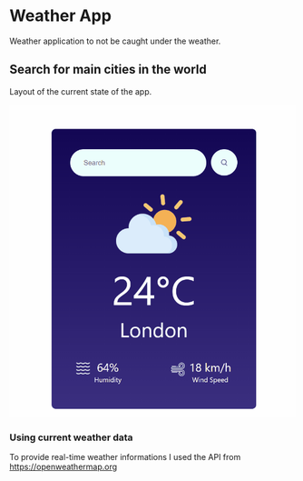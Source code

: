 # Weather App

Weather application to not be caught under the weather.

## Search for main cities in the world

Layout of the current state of the app.

![Weather App Animated Layout](https://github.com/chrystianariel/weather-app/blob/main/src/Components/Assets/Weather%20App%20Sample.gif)

### Using current weather data

To provide real-time weather informations I used the API from https://openweathermap.org
